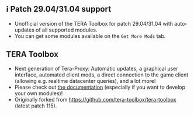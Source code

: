 ## :information_source: Patch 29.04/31.04 support

* Unofficial version of the TERA Toolbox for patch 29.04/31.04 with auto-updates of all supported modules.
* You can get some modules available on the `Get More Mods` tab.

## TERA Toolbox

* Next generation of Tera-Proxy: Automatic updates, a graphical user interface, automated client mods, a direct connection to the game client (allowing e.g. realtime datacenter queries), and a lot more!
* Please check out [the documentation](doc/main.md) (especially if you want to develop your own modules)!
* Originally forked from https://github.com/tera-toolbox/tera-toolbox (latest patch 115).
